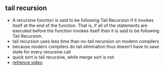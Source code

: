 ## tail recursion
-  A recursive function is said to be following Tail Recursion if it invokes itself at the end of the function. That is, if all of the statements are executed before the function invokes itself then it is said to be following Tail Recursion.
- tail recursion uses less time than no-tail recursion on modern compilers
- because modern compilers do tail elimination thus doesn't have to save state for every recursive call
- quick sort is tail recursive, while merge sort is not
- [refrence video](https://www.youtube.com/watch?v=fBxfQJ92fz8&list=PL0SWhLkCGuU9UWKj4QA4Xc-jbrsd-FN1a&index=8)
